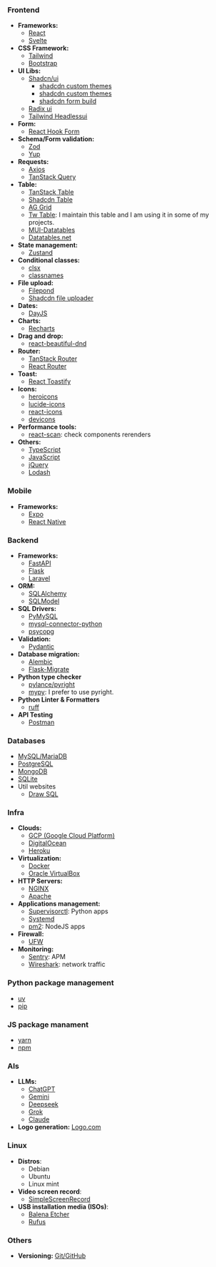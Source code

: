 ### Frontend

- **Frameworks:** 
  - [React](https://github.com/facebook/react)
  - [Svelte](https://github.com/sveltejs/svelte)  
- **CSS Framework:**
  - [Tailwind](https://github.com/tailwindlabs/tailwindcss)
  - [Bootstrap](https://github.com/twbs/bootstrap)
- **UI Libs:**
  - [Shadcn/ui](https://github.com/shadcn/ui)
    - [shadcdn custom themes](https://ui.jln.dev/)
    - [shadcdn custom themes](https://zippystarter.com/tools/shadcn-ui-theme-generator)
    - [shadcdn form build](https://www.shadcn-form.com/)
  - [Radix ui](https://github.com/radix-ui/primitives)
  - [Tailwind Headlessui](https://github.com/tailwindlabs/headlessui)
- **Form:**
  - [React Hook Form](https://github.com/react-hook-form/react-hook-form)  
- **Schema/Form validation:** 
  - [Zod](https://github.com/colinhacks/zod)
  - [Yup](https://github.com/jquense/yup)  
- **Requests:**
  - [Axios](https://github.com/axios/axios)
  - [TanStack Query](https://github.com/TanStack/query)  
- **Table:**
  - [TanStack Table](https://github.com/TanStack/table)
  - [Shadcdn Table](https://github.com/sadmann7/shadcn-table)
  - [AG Grid](https://github.com/ag-grid/ag-grid)
  - [Tw Table](https://github.com/vittxr/tw-table): I maintain this table and I am using it in some of my projects.
  - [MUI-Datatables](https://github.com/gregnb/mui-datatables)
  - [Datatables.net](https://github.com/DataTables/DataTables)  
- **State management:**
  - [Zustand](https://github.com/pmndrs/zustand)  
- **Conditional classes:** 
  - [clsx](https://github.com/lukeed/clsx)
  - [classnames](https://github.com/JedWatson/classnames)  
- **File upload:**
  - [Filepond](https://github.com/pqina/filepond)
  - [Shadcdn file uploader](https://github.com/sadmann7/file-uploader)
- **Dates:**
  - [DayJS](https://github.com/iamkun/dayjs)  
- **Charts:** 
  - [Recharts](https://github.com/recharts/recharts)  
- **Drag and drop:**
  - [react-beautiful-dnd](https://github.com/atlassian/react-beautiful-dnd)  
- **Router:**
  - [TanStack Router](https://github.com/TanStack/router)
  - [React Router](https://github.com/remix-run/react-router)  
- **Toast:**
  - [React Toastify](https://github.com/fkhadra/react-toastify)
- **Icons:**
  - [heroicons](https://github.com/tailwindlabs/heroicons)
  - [lucide-icons](https://github.com/lucide-icons/lucide)
  - [react-icons](https://github.com/react-icons/react-icons)
  - [devicons](https://devicon.dev/)
- **Performance tools:**
  - [react-scan](https://github.com/aidenybai/react-scan): check components rerenders 
- **Others:** 
  - [TypeScript](https://github.com/microsoft/TypeScript)
  - [JavaScript](https://github.com/tc39)
  - [jQuery](https://github.com/jquery/jquery)
  - [Lodash](https://github.com/lodash/lodash)  

### Mobile

- **Frameworks:**
  - [Expo](https://github.com/expo/expo)
  - [React Native](https://github.com/facebook/react-native)  

### Backend

- **Frameworks:**
  - [FastAPI](https://github.com/tiangolo/fastapi)
  - [Flask](https://github.com/pallets/flask)
  - [Laravel](https://github.com/laravel/laravel)
- **ORM:**
  - [SQLAlchemy](https://github.com/sqlalchemy/sqlalchemy)
  - [SQLModel](https://github.com/tiangolo/sqlmodel)
- **SQL Drivers:**
  - [PyMySQL](https://github.com/PyMySQL/PyMySQL)
  - [mysql-connector-python](https://github.com/mysql/mysql-connector-python)
  - [psycopg](https://github.com/psycopg/psycopg)
- **Validation:**
  - [Pydantic](https://github.com/pydantic/pydantic)  
- **Database migration:**
  - [Alembic](https://github.com/sqlalchemy/alembic)
  - [Flask-Migrate](https://github.com/miguelgrinberg/Flask-Migrate)
- **Python type checker**
  - [pylance/pyright](https://github.com/microsoft/pylance-release)
  - [mypy](https://github.com/python/mypy): I prefer to use pyright.
- **Python Linter & Formatters**
  - [ruff](https://docs.astral.sh/ruff/)
- **API Testing**
  - [Postman](https://www.postman.com/)

### Databases

- [MySQL/MariaDB](https://github.com/mysql/mysql-server)  
- [PostgreSQL](https://github.com/postgres/postgres)  
- [MongoDB](https://github.com/mongodb/mongo)  
- [SQLite](https://sqlite.org/index.html)
- Util websites
  - [Draw SQL](https://drawsql.app/)

### Infra

- **Clouds:** 
  - [GCP (Google Cloud Platform)](https://cloud.google.com/)
  - [DigitalOcean](https://github.com/digitalocean)
  - [Heroku](https://github.com/heroku)  
- **Virtualization:**
  - [Docker](https://github.com/docker/docker-ce)
  - [Oracle VirtualBox](https://www.virtualbox.org/)  
- **HTTP Servers:**
  - [NGINX](https://github.com/nginx/nginx)
  - [Apache](https://github.com/apache/httpd)  
- **Applications management:**
  - [Supervisorctl](http://supervisord.org/): Python apps
  - [Systemd](https://systemd.io/)
  - [pm2](https://github.com/Unitech/pm2): NodeJS apps
- **Firewall:**
  - [UFW](https://help.ubuntu.com/community/UFW)  
- **Monitoring:**
  - [Sentry](https://github.com/getsentry/sentry): APM 
  - [Wireshark](https://www.wireshark.org/): network traffic 

### **Python package management**
  - [uv](https://github.com/astral-sh/uv)
  - [pip]()
  
### **JS package manament**
  - [yarn]()
  - [npm]()  

### AIs

- **LLMs:**
  - [ChatGPT](https://github.com/openai)
  - [Gemini](https://www.google.com/search?q=gemini+ai)
  - [Deepseek](https://chat.deepseek.com/)
  - [Grok](https://grok.com/)
  - [Claude](https://claude.ai/)
- **Logo generation:** [Logo.com](https://logo.com/)  

### Linux

- **Distros**:
  - Debian
  - Ubuntu
  - Linux mint
- **Video screen record**:
  - [SimpleScreenRecord](https://www.maartenbaert.be/simplescreenrecorder/)
- **USB installation media (ISOs)**:
  - [Balena Etcher](https://etcher.balena.io/#download-etcher)
  - [Rufus](https://github.com/pbatard/rufus)
    
### Others

- **Versioning:** [Git/GitHub](https://github.com/git/git)  
